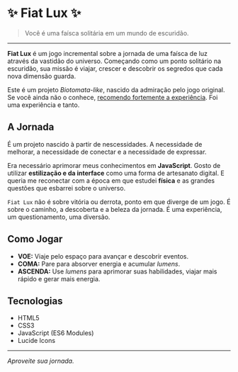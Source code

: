 # ✨ Fiat Lux ✨

> Você é uma faísca solitária em um mundo de escuridão.

---

**Fiat Lux** é um jogo incremental sobre a jornada de uma faísca de luz através da vastidão do universo. Começando como um ponto solitário na escuridão, sua missão é viajar, crescer e descobrir os segredos que cada nova dimensão guarda.

Este é um projeto _Biotomata-like_, nascido da admiração pelo jogo original. Se você ainda não o conhece, [recomendo fortemente a experiência](https://biotomata.io/). Foi uma experiência e tanto.

## A Jornada

É um projeto nascido à partir de nescessidades. A necessidade de melhorar, a necessidade de conectar e a necessidade de expressar.

Era necessário aprimorar meus conhecimentos em **JavaScript**.
Gosto de utilizar **estilização e da interface** como uma forma de artesanato digital.
E queria me reconectar com a época em que estudei **física** e as grandes questões que esbarrei sobre o universo.

`Fiat Lux` não é sobre vitória ou derrota, ponto em que diverge de um jogo. É sobre o caminho, a descoberta e a beleza da jornada. É uma experiência, um questionamento, uma diversão.

## Como Jogar

- **VOE:** Viaje pelo espaço para avançar e descobrir eventos.
- **COMA:** Pare para absorver energia e acumular _lumens_.
- **ASCENDA:** Use _lumens_ para aprimorar suas habilidades, viajar mais rápido e gerar mais energia.

## Tecnologias

- HTML5
- CSS3
- JavaScript (ES6 Modules)
- Lucide Icons

---

_Aproveite sua jornada._
